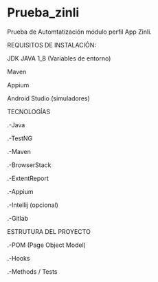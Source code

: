 # Prueba_zinli

Prueba de Automtatización módulo perfil App Zinli.

REQUISITOS DE INSTALACIÓN:

JDK JAVA 1_8 (Variables de entorno)

Maven

Appium

Android Studio (simuladores)


TECNOLOGÍAS


.-Java

.-TestNG

.-Maven

.-BrowserStack

.-ExtentReport

.-Appium

.-Intellij (opcional)

.-Gitlab

ESTRUTURA DEL PROYECTO


.-POM (Page Object Model)

.-Hooks

.-Methods / Tests
